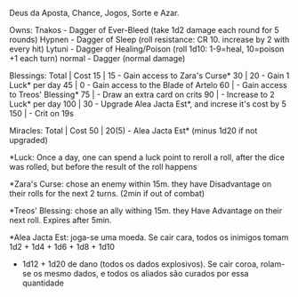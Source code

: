 Deus da Aposta, Chance, Jogos, Sorte e Azar.

Owns:
  Tnakos - Dagger of Ever-Bleed        (take 1d2 damage each round for 5 rounds)
  Hypnen - Dagger of Sleep             (roll resistance: CR 10. increase by 2 with every hit)
  Lytuni - Dagger of Healing/Poison    (roll 1d10: 1-9=heal, 10=poison +1 each turn)
  normal - Dagger                      (normal damage)

Blessings:
  Total | Cost
    15  |  15  - Gain access to Zara's Curse*
    30  |  20  - Gain 1 Luck* per day
    45  |  0   - Gain access to the Blade of Artelo
    60  |      - Gain access to Treos' Blessing*
    75  |      - Draw an extra card on crits
    90  |      - Increase to 2 Luck* per day
    100 |  30  - Upgrade Alea Jacta Est*, and increse it's cost by 5
    150 |      - Crit on 19s

Miracles:
  Total | Cost
    50  | 20(5) - Alea Jacta Est* (minus 1d20 if not upgraded)

*Luck: Once a day, one can spend a luck point to reroll a roll, after the dice was rolled, but before
  the result of the roll happens

*Zara's Curse: chose an enemy within 15m. they have Disadvantage on their rolls for the next 2 turns.
  (2min if out of combat)

*Treos' Blessing: chose an ally withing 15m. they Have Advantage on their next roll. Expires after 5min.

*Alea Jacta Est: joga-se uma moeda. Se cair cara, todos os inimigos tomam 1d2 + 1d4 + 1d6 + 1d8 + 1d10
  + 1d12 + 1d20 de dano (todos os dados explosivos). Se cair coroa, rolam-se os mesmo dados, e todos os
  aliados são curados por essa quantidade